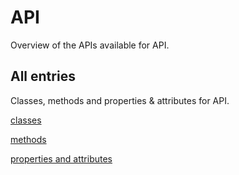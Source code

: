 [
This is a templated file. Adding content to this file may result in it being
reverted. Instead, if you want to place additional content, create an
"overview_content.md" file in `docs/` directory. The Sphinx tool will
pick up on the content and merge the content.
]: #

#  API

Overview of the APIs available for  API.

## All entries

Classes, methods and properties & attributes for
 API.

[classes](https://cloud.google.com/python/docs/reference/google-cloud-cloudquotas/latest/summary_class.html)

[methods](https://cloud.google.com/python/docs/reference/google-cloud-cloudquotas/latest/summary_method.html)

[properties and
attributes](https://cloud.google.com/python/docs/reference/google-cloud-cloudquotas/latest/summary_property.html)
